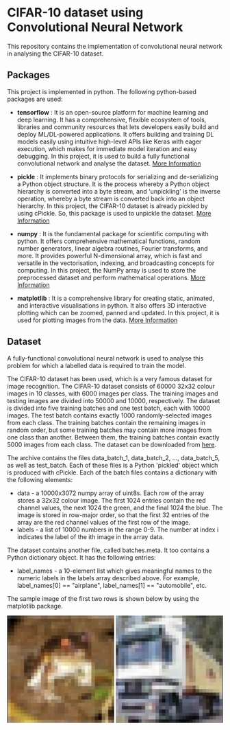 # CIFAR-10 dataset using Convolutional Neural Network
This repository contains the implementation of convolutional neural network in analysing the CIFAR-10 dataset.

## Packages
This project is implemented in python. The following python-based packages are used:

* **tensorflow** : It is an open-source platform for machine learning and deep learning. It has a comprehensive, flexible ecosystem of tools, libraries and community resources that lets developers easily build and deploy ML/DL-powered applications. It offers building and training DL models easily using intuitive high-level APIs like Keras with eager execution, which makes for immediate model iteration and easy debugging. In this project, it is used to build a fully functional convolutional network and analyse the dataset. [More Information](https://www.tensorflow.org/)

* **pickle** : It implements binary protocols for serializing and de-serializing a Python object structure. It is the process whereby a Python object hierarchy is converted into a byte stream, and 'unpickling' is the inverse operation, whereby a byte stream is converted back into an object hierarchy. In this project, the CIFAR-10 dataset is already pickled by using cPickle. So, this package is used to unpickle the dataset. [More Information](https://docs.python.org/3/library/pickle.html)

* **numpy** : It is the fundamental package for scientific computing with python. It offers comprehensive mathematical functions, random number generators, linear algebra routines, Fourier transforms, and more. It provides powerful N-dimensional array, which is fast and versatile in the vectorisation, indexing, and broadcasting concepts for computing. In this project, the NumPy array is used to store the preprocessed dataset and perform mathematical operations. [More Information](https://numpy.org/)

* **matplotlib** : It is a comprehensive library for creating static, animated, and interactive visualisations in python. It also offers 3D interactive plotting which can be zoomed, panned and updated. In this project, it is used for plotting images from the data. [More Information](https://matplotlib.org/index.html)

## Dataset
A fully-functional convolutional neural network is used to analyse this problem for which a labelled data is required to train the model.

The CIFAR-10 dataset has been used, which is a very famous dataset for image recognition. The CIFAR-10 dataset consists of 60000 32x32 colour images in 10 classes, with 6000 images per class.  The training images and testing images are divided into 50000 and 10000, respectively. The dataset is divided into five training batches and one test batch, each with 10000 images. The test batch contains exactly 1000 randomly-selected images from each class. The training batches contain the remaining images in random order, but some training batches may contain more images from one class than another. Between them, the training batches contain exactly 5000 images from each class. The dataset can be downloaded from [here](https://www.cs.toronto.edu/~kriz/cifar.html). 

The archive contains the files data_batch_1, data_batch_2, ..., data_batch_5, as well as test_batch. Each of these files is a Python 'pickled' object which is produced with cPickle. Each of the batch files contains a dictionary with the following elements:
* data - a 10000x3072 numpy array of uint8s. Each row of the array stores a 32x32 colour image. The first 1024 entries contain the red channel values, the next 1024 the green, and the final 1024 the blue. The image is stored in row-major order, so that the first 32 entries of the array are the red channel values of the first row of the image.
* labels - a list of 10000 numbers in the range 0-9. The number at index i indicates the label of the ith image in the array data.

The dataset contains another file, called batches.meta. It too contains a Python dictionary object. It has the following entries:
* label_names - a 10-element list which gives meaningful names to the numeric labels in the labels array described above. For example, label_names[0] == "airplane", label_names[1] == "automobile", etc.

The sample image of the first two rows is shown below by using the matplotlib package.

<img src="img/img1.png" width="250">
<img src="img/img2.png" width="250">
